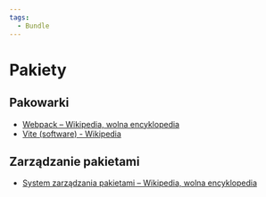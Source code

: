 ```yaml
---
tags:
  - Bundle
---
```


# Pakiety

## Pakowarki

- [Webpack – Wikipedia, wolna encyklopedia](https://pl.wikipedia.org/wiki/Webpack)
- [Vite (software) - Wikipedia](<https://en.wikipedia.org/wiki/Vite_(software)>)

## Zarządzanie pakietami

- [System zarządzania pakietami – Wikipedia, wolna encyklopedia](https://pl.wikipedia.org/wiki/System_zarz%C4%85dzania_pakietami)

